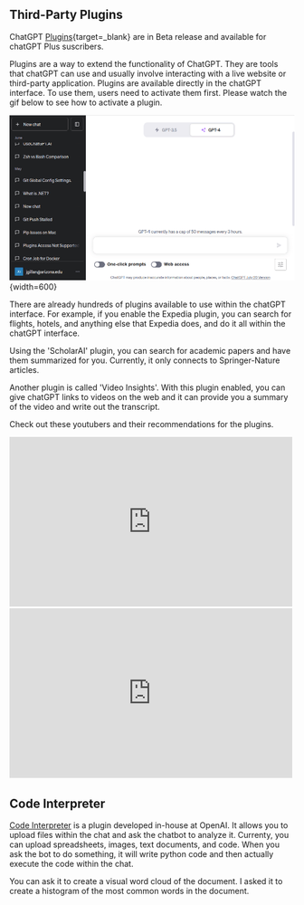 ## Third-Party Plugins

ChatGPT [Plugins](https://openai.com/blog/chatgpt-plugins){target=_blank} are in Beta release and available for chatGPT Plus suscribers.

Plugins are a way to extend the functionality of ChatGPT. They are tools that chatGPT can use and usually involve interacting with a live website or third-party application. Plugins are available directly in the chatGPT interface. To use them, users need to activate them first. Please watch the gif below to see how to activate a plugin.


![](assets/plugin_enable.gif){width=600}

There are already hundreds of plugins available to use within the chatGPT interface. For example, if you enable the Expedia plugin, you can search for flights, hotels, and anything else that Expedia does, and do it all within the chatGPT interface. 

Using the 'ScholarAI' plugin, you can search for academic papers and have them summarized for you. Currently, it only connects to Springer-Nature articles. 

Another plugin is called 'Video Insights'. With this plugin enabled, you can give chatGPT  links to videos on the web and it can provide you a summary of the video and write out the transcript.

Check out these youtubers and their recommendations for the plugins. 

<iframe width="500" height="300" src="https://www.youtube.com/embed/XbkBjdwwyJA" title="I tried ALL ChatGPT PLUGINS and here&#39;s the best!" frameborder="0" allow="accelerometer; autoplay; clipboard-write; encrypted-media; gyroscope; picture-in-picture; web-share" allowfullscreen></iframe>

<iframe width="500" height="300" src="https://www.youtube.com/embed/3GDf9xArVJw" title="ChatGPT Plugins: Are They Really Helping Researchers or Just Hype?" frameborder="0" allow="accelerometer; autoplay; clipboard-write; encrypted-media; gyroscope; picture-in-picture; web-share" allowfullscreen></iframe>


## Code Interpreter

[Code Interpreter](https://openai.com/blog/chatgpt-plugins#code-interpreter{target=_blank}) is a plugin developed in-house at OpenAI. It allows you to upload files within the chat and ask the chatbot to analyze it. Currenty, you can upload spreadsheets, images, text documents, and code. When you ask the bot to do something, it will write python code and then actually execute the code within the chat. 

You can ask it to create a visual word cloud of the document. 
I asked it to create a histogram of the most common words in the document.
